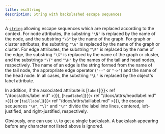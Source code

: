 ```yaml
---
title: escString
description: String with backslashed escape sequences
---
```

A [`string`](/docs/attr-types/string/) allowing escape sequences which are replaced according
to the context.
For node attributes, the substring `"\N"` is replaced by the name of the node,
and the substring `"\G"` by the name of the graph.
For graph or cluster attributes, the substring `"\G"` is replaced by the
name of the graph or cluster.
For edge attributes, the substring `"\E"` is replaced by the name of the edge,
the substring `"\G"` is replaced by the name of the graph or cluster,
and the substrings `"\T"` and `"\H"` by the names of
the tail and head nodes, respectively.
The name of an edge is the string formed from the name of the
tail node, the appropriate edge operator (`"--"` or `"->"`) and the name of the
head node.
In all cases, the substring `"\L"` is replaced by the object's label attribute.

In addition, if the associated attribute is
[`label`]({{< ref "/docs/attrs/label.md" >}}), [`headlabel`]({{< ref "/docs/attrs/headlabel.md" >}}) or [`taillabel`]({{< ref "/docs/attrs/taillabel.md" >}}),
the escape sequences `"\n"`, `"\l"` and `"\r"`
divide the label into lines, centered, left-justified, and right-justified,
respectively.

Obviously, one can use `\\` to get a single backslash. A backslash appearing before any
character not listed above is ignored.
